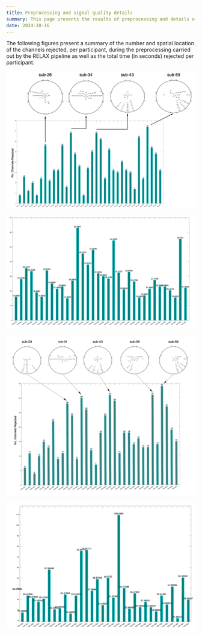 ```yaml
---
title: Preprocessing and signal quality details
summary: This page presents the results of preprocessing and details of signal quality for restingstate, posttest data.
date: 2024-10-16
---
```

The following figures present a summary of the number and spatial location of the channels rejected, per participant, during the preprocessing carried out by the RELAX pipeline as well as the total time (in seconds) rejected per participant. 

![Channel rejection barchart](ChansRej_Posttest_RS1.png "Figure 1: An overview of the number of channels rejected per participant for **Posttest Restingstate1**. For those participants with a high number of rejected channels, a topography presents the localisation of those channels rejected.")

![Time interval rejection barchart](TimeIntervals_Posttest_RS1.png "Figure 2: A summary of the total rejected time (in seconds) per participant for 11 participants (**Posttest Restingstate1**). The total rejected time for each participant is presented above each bar. This corresponds to the data rejected during the pre-MWF extreme data rejection. ")

![Channel rejection barchart](ChansRej_Posttest_RS2_topo_bar(1).jpg "Figure 3: An overview of the number of channels rejected per participant for **Posttest Restingstate2**. For those participants with a high number of rejected channels, a topography presents the localisation of those channels rejected.")

![Time interval rejection barchart](TimeIntervals_Posttest_RS2.png "Figure 2: A summary of the total rejected time (in seconds) per participant for 11 participants (**Posttest Restingstate2**). The total rejected time for each participant is presented above each bar. This corresponds to the data rejected during the pre-MWF extreme data rejection. ")